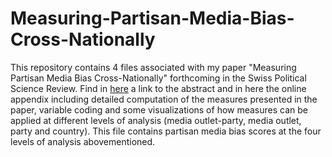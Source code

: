 # Measuring-Partisan-Media-Bias-Cross-Nationally
This repository contains 4 files associated with my paper "Measuring Partisan Media Bias Cross-Nationally" forthcoming in the Swiss Political Science Review. Find in <a href="url">here</a> a link to the abstract and in here the online appendix including detailed computation of the measures presented in the paper, variable coding and some visualizations of how measures can be applied at different levels of analysis (media outlet-party, media outlet, party and country). This file contains partisan media bias scores at the four levels of analysis abovementioned.
